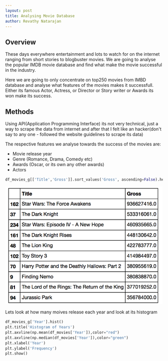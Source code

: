 ```yaml
---
layout: post
title: Analysing Movie Database
author: Revathy Natarajan
---
```


## Overview
These days everywhere entertainment and lots to watch for on the internet ranging from short stories to blogbuster movies. We are going to analyse the popular IMDB movie database and find what make the movie successful in the industry.

Here we are going to only concentrate on top250 movies from IMBD database and analyse what features of the movies makes it successfull. Either its famous Actor, Actress, or Director or Story writer or Awards its won make its success.

## Methods
Using API(Application Programming Interface) its not very technical, just a way to scrape the data from internet and after that I felt like an hacker(don't say to any one - followed the website guidelines to scrape its data)

The respective features we analyse towards the success of the movies are:
* Movie release year
* Genre (Romance, Drama, Comedy etc)
* Awards (Oscar, or its own any other awards)
* Actors

```python
df_movies_g[['Title','Gross']].sort_values('Gross', ascending=False).head(10)
```
<img src="../images/top_movies.png">

Lets look at how many moives release each year and look at its histogram 

```python
df_movies_g['Year'].hist()
plt.title('Histogram of Years')
plt.axvline(np.mean(df_movies['Year']),color="red")
plt.axvline(np.median(df_movies['Year']),color="green")
plt.xlabel('Year')
plt.ylabel('Frequency')
plt.show()
```


